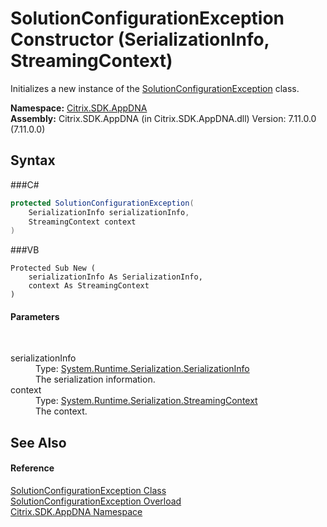 # SolutionConfigurationException Constructor (SerializationInfo, StreamingContext)
 

Initializes a new instance of the <a href="T_Citrix_SDK_AppDNA_SolutionConfigurationException">SolutionConfigurationException</a> class.

**Namespace:**&nbsp;<a href="N_Citrix_SDK_AppDNA">Citrix.SDK.AppDNA</a><br />**Assembly:**&nbsp;Citrix.SDK.AppDNA (in Citrix.SDK.AppDNA.dll) Version: 7.11.0.0 (7.11.0.0)

## Syntax

###C#
```csharp
protected SolutionConfigurationException(
	SerializationInfo serializationInfo,
	StreamingContext context
)
```

###VB
```vbnet
Protected Sub New ( 
	serializationInfo As SerializationInfo,
	context As StreamingContext
)
```


#### Parameters
&nbsp;<dl><dt>serializationInfo</dt><dd>Type: <a href="http://msdn2.microsoft.com/en-us/library/a9b6042e" target="_blank">System.Runtime.Serialization.SerializationInfo</a><br />The serialization information.</dd><dt>context</dt><dd>Type: <a href="http://msdn2.microsoft.com/en-us/library/t16abws5" target="_blank">System.Runtime.Serialization.StreamingContext</a><br />The context.</dd></dl>

## See Also


#### Reference
<a href="T_Citrix_SDK_AppDNA_SolutionConfigurationException">SolutionConfigurationException Class</a><br /><a href="Overload_Citrix_SDK_AppDNA_SolutionConfigurationException__ctor">SolutionConfigurationException Overload</a><br /><a href="N_Citrix_SDK_AppDNA">Citrix.SDK.AppDNA Namespace</a><br />